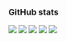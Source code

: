 ### GitHub stats

![](https://github-profile-summary-cards.vercel.app/api/cards/profile-details?username=ts-website-builder&theme=github)
![](https://github-profile-summary-cards.vercel.app/api/cards/repos-per-language?username=ts-website-builder&theme=github)
![](https://github-profile-summary-cards.vercel.app/api/cards/most-commit-language?username=ts-website-builder&theme=github)
![](https://github-profile-summary-cards.vercel.app/api/cards/stats?username=ts-website-builder&theme=github)
![](https://github-profile-summary-cards.vercel.app/api/cards/productive-time?username=ts-website-builder&theme=github)
